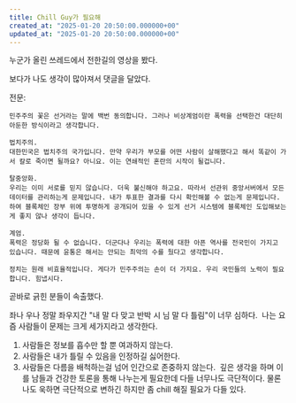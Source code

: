 ```yaml
---
title: Chill Guy가 필요해
created_at: "2025-01-20 20:50:00.000000+00"
updated_at: "2025-01-20 20:50:00.000000+00"
---
```


누군가 올린 쓰레드에서 전한길의 영상을 봤다.

보다가 나도 생각이 많아져서 댓글을 달았다.

전문:
```
민주주의 꽃은 선거라는 말에 백번 동의합니다. 그러나 비상계엄이란 폭력을 선택한건 대단히 아둔한 방식이라고 생각합니다.
​
법치주의. 
대한민국은 법치주의 국가입니다. 만약 우리가 부모를 어떤 사람이 살해했다고 해서 똑같이 가서 칼로 죽이면 될까요? 아니요. 이는 연쇄적인 혼란의 시작이 될겁니다.
​
탈중앙화. 
우리는 이미 서로를 믿지 않습니다. 더욱 불신해야 하고요. 따라서 선관위 중앙서버에서 모든 데이터를 관리하는게 문제입니다. 내가 투표한 결과를 다시 확인해볼 수 없는게 문제입니다. 하여 블록체인 장부 위에 투명하게 공개되어 있을 수 있게 선거 시스템에 블록체인 도입해보는게 좋지 않나 생각이 듭니다.
​
계엄. 
폭력은 정당화 될 수 없습니다. 더군다나 우리는 폭력에 대한 아픈 역사를 전국민이 가지고 있습니다. 때문에 윤통은 해서는 안되는 최악의 수를 뒀다고 생각합니다.
​
정치는 원래 비효율적입니다. 게다가 민주주의는 손이 더 가지요. 우리 국민들의 노력이 필요합니다. 힘냅시다.
```

곧바로 긁힌 분들이 속출했다.

좌나 우나 정말 좌우지간 "내 말 다 맞고 반박 시 님 말 다 틀림"이 너무 심하다.
​
나는 요즘 사람들이 문제는 크게 세가지라고 생각한다.
​
1. 사람들은 정보를 흡수만 할 뿐 여과하지 않는다.
2. 사람들은 내가 틀릴 수 있음을 인정하길 싫어한다.
3. 사람들은 다름을 배척하는걸 넘어 인간으로 존중하지 않는다.
​
깊은 생각을 하며 이를 남들과 건강한 토론을 통해 나누는게 필요한데 다들 너무나도 극단적이다. 물론 나도 욱하면 극단적으로 변하긴 하지만 좀 chill 해질 필요가 다들 있다.